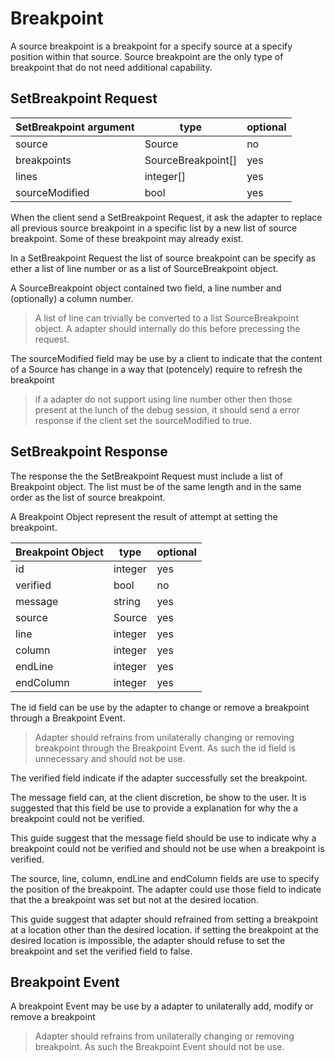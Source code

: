 # Breakpoint

A source breakpoint is a breakpoint for a specify source at a specify position within that source.
Source breakpoint are the only type of breakpoint that do not need additional capability.

## SetBreakpoint Request

| SetBreakpoint argument | type               | optional |
| ---------------------- | ------------------ | -------- |
| source                 | Source             | no       |
| breakpoints            | SourceBreakpoint[] | yes      |
| lines                  | integer[]          | yes      |
| sourceModified         | bool               | yes      |

When the client send a SetBreakpoint Request, it ask the adapter to replace all previous source breakpoint in a specific list
by a new list of source breakpoint. Some of these breakpoint may already exist.

In a SetBreakpoint Request the list of source breakpoint can be specify as ether a
list of line number or as a list of SourceBreakpoint object.

A SourceBreakpoint object contained two field, a line number and (optionally) a column number.

> A list of line can trivially be converted to a list SourceBreakpoint object. A adapter should internally do this before precessing the request.

The sourceModified field may be use by a client to indicate that the content of a Source has change in a way that (potencely) require to refresh the breakpoint

> if a adapter do not support using line number other then those present at the lunch of the debug session,
> it should send a error response if the client set the sourceModified to true.

## SetBreakpoint Response

The response the the SetBreakpoint Request must include a list of Breakpoint object.
The list must be of the same length and in the same order as the list of source breakpoint.

A Breakpoint Object represent the result of attempt at setting the breakpoint.

| Breakpoint Object | type    | optional |
| ----------------- | ------- | -------- |
| id                | integer | yes      |
| verified          | bool    | no       |
| message           | string  | yes      |
| source            | Source  | yes      |
| line              | integer | yes      |
| column            | integer | yes      |
| endLine           | integer | yes      |
| endColumn         | integer | yes      |

The id field can be use by the adapter to change or remove a breakpoint through a Breakpoint Event.

> Adapter should refrains from unilaterally changing or removing breakpoint through the Breakpoint Event.
> As such the id field is unnecessary and should not be use.

The verified field indicate if the adapter successfully set the breakpoint.

The message field can, at the client discretion, be show to the user. It is suggested that this field be use to provide a explanation for why the a breakpoint could not be verified.

This guide suggest that the message field should be use to indicate why a breakpoint could not be verified and should not be use when a breakpoint is verified.

The source, line, column, endLine and endColumn fields are use to specify the position of the breakpoint.
The adapter could use those field to indicate that the a breakpoint was set but not at the desired location.

This guide suggest that adapter should refrained from setting a breakpoint at a location other than the desired location.
if setting the breakpoint at the desired location is impossible, the adapter should refuse to set the breakpoint and set the verified field to false.

## Breakpoint Event

A breakpoint Event may be use by a adapter to unilaterally add, modify or remove a breakpoint

> Adapter should refrains from unilaterally changing or removing breakpoint.
> As such the Breakpoint Event should not be use.
